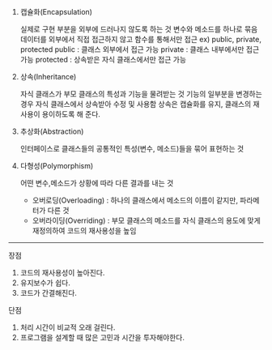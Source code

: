 
1. 캡슐화(Encapsulation)

    실제로 구현 부분을 외부에 드러나지 않도록 하는 것
변수와 메소드를 하나로 묶음
데이터를 외부에서 직접 접근하지 않고 함수를 통해서만 접근
ex) public, private, protected
public : 클래스 외부에서 접근 가능
private : 클래스 내부에서만 접근 가능
protected : 상속받은 자식 클래스에서만 접근 가능

2. 상속(Inheritance)

    자식 클래스가 부모 클래스의 특성과 기능을 물려받는 것
기능의 일부분을 변경하는 경우 자식 클래스에서 상속받아 수정 및 사용함
상속은 캡슐화를 유지, 클래스의 재사용이 용이하도록 해 준다.

3. 추상화(Abstraction)

    인터페이스로 클래스들의 공통적인 특성(변수, 메소드)들을 묶어 표현하는 것

4. 다형성(Polymorphism)

    어떤 변수,메소드가 상황에 따라 다른 결과를 내는 것
    
    * 오버로딩(Overloading) : 하나의 클래스에서 메소드의 이름이 같지만, 파라메터가 다른 것
    * 오버라이딩(Overriding) : 부모 클래스의 메소드를 자식 클래스의 용도에 맞게 재정의하여 코드의 재사용성을 높임

--- 
장점
1. 코드의 재사용성이 높아진다.
2. 유지보수가 쉽다.
3. 코드가 간결해진다.


단점
1. 처리 시간이 비교적 오래 걸린다.
2. 프로그램을 설계할 때 많은 고민과 시간을 투자해야한다.